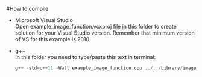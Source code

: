#How to compile    
- Microsoft Visual Studio    
Open example_image_function.vcxproj file in this folder to create solution for your Visual Studio version. Remember that minimum version of VS for this example is 2010.

- g++    
In this folder you need to type/paste this text in terminal:    
	```cpp
	g++ -std=c++11 -Wall example_image_function.cpp ../../Library/image_function.cpp -o application
	```
